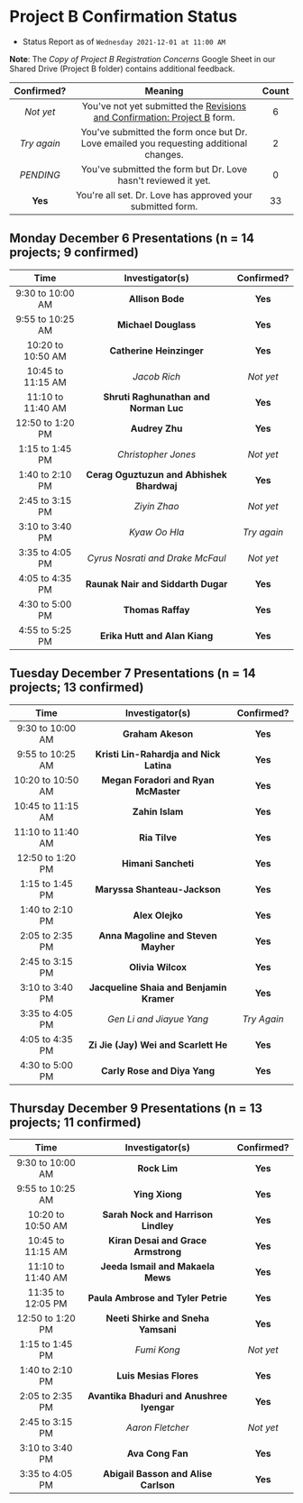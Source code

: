 # Project B Confirmation Status 

- Status Report as of `Wednesday 2021-12-01 at 11:00 AM`

**Note**: The *Copy of Project B Registration Concerns* Google Sheet in our Shared Drive (Project B folder) contains additional feedback.

Confirmed? | Meaning | Count
:---: | :----: | :----:
*Not yet* | You've not yet submitted the [Revisions and Confirmation: Project B](https://bit.ly/431-2021-projectB-confirmation) form. | 6
*Try again* | You've submitted the form once but Dr. Love emailed you requesting additional changes. | 2
*PENDING* | You've submitted the form but Dr. Love hasn't reviewed it yet. | 0
**Yes** | You're all set. Dr. Love has approved your submitted form. | 33

## Monday December 6 Presentations (n = 14 projects; 9 confirmed)

Time | Investigator(s) | Confirmed?
:-------: | :---: | :---:
9:30 to 10:00 AM | **Allison Bode** | **Yes**
9:55 to 10:25 AM | **Michael Douglass** | **Yes**
10:20 to 10:50 AM	| **Catherine Heinzinger** | **Yes**
10:45 to 11:15 AM	| *Jacob Rich* | *Not yet*
11:10 to 11:40 AM	| **Shruti Raghunathan and Norman Luc** | **Yes**
12:50 to 1:20 PM	| **Audrey Zhu** | **Yes**
1:15 to 1:45 PM	| *Christopher Jones* | *Not yet*
1:40 to 2:10 PM	| **Cerag Oguztuzun and Abhishek Bhardwaj** | **Yes**
2:45 to 3:15 PM |	*Ziyin Zhao* | *Not yet*
3:10 to 3:40 PM	| *Kyaw Oo Hla* | *Try again*
3:35 to 4:05 PM	| *Cyrus Nosrati and Drake McFaul* | *Not yet*
4:05 to 4:35 PM	| **Raunak Nair and Siddarth Dugar** | **Yes**
4:30 to 5:00 PM	| **Thomas Raffay** | **Yes**
4:55 to 5:25 PM	| **Erika Hutt and Alan Kiang** | **Yes**

## Tuesday December 7 Presentations (n = 14 projects; 13 confirmed)

Time | Investigator(s) | Confirmed?
:-------: | :---: | :---:
9:30 to 10:00 AM	| **Graham Akeson** | **Yes**
9:55 to 10:25 AM	 | **Kristi Lin-Rahardja and Nick Latina** | **Yes**
10:20 to 10:50 AM	| **Megan Foradori and Ryan McMaster** | **Yes**
10:45 to 11:15 AM	| **Zahin Islam** | **Yes**
11:10 to 11:40 AM	| **Ria Tilve** | **Yes**
12:50 to 1:20 PM	|	**Himani Sancheti** | **Yes**
1:15 to 1:45 PM	|	**Maryssa Shanteau-Jackson** | **Yes**
1:40 to 2:10 PM	|	**Alex Olejko** | **Yes**
2:05 to 2:35 PM	| **Anna Magoline and Steven Mayher** | **Yes**
2:45 to 3:15 PM	|	**Olivia Wilcox** | **Yes**
3:10 to 3:40 PM	| **Jacqueline Shaia and Benjamin Kramer** | **Yes**
3:35 to 4:05 PM	|	*Gen Li and Jiayue Yang* | *Try Again*
4:05 to 4:35 PM	|	**Zi Jie (Jay) Wei and Scarlett He** | **Yes**
4:30 to 5:00 PM	|	**Carly Rose and Diya Yang** | **Yes**

## Thursday December 9 Presentations (n = 13 projects; 11 confirmed)

Time | Investigator(s) | Confirmed?
:-------: | :---: | :---:
9:30 to 10:00 AM	| **Rock Lim** | **Yes**
9:55 to 10:25 AM	| **Ying Xiong** | **Yes**
10:20 to 10:50 AM	| **Sarah Nock and Harrison Lindley** | **Yes**
10:45 to 11:15 AM	| **Kiran Desai and Grace Armstrong** | **Yes**
11:10 to 11:40 AM	| **Jeeda Ismail and Makaela Mews** | **Yes**
11:35 to 12:05 PM	| **Paula Ambrose and Tyler Petrie** | **Yes**
12:50 to 1:20 PM	| **Neeti Shirke and Sneha Yamsani** | **Yes**
1:15 to 1:45 PM	| *Fumi Kong* | *Not yet*
1:40 to 2:10 PM	| **Luis Mesias Flores** | **Yes**
2:05 to 2:35 PM	| **Avantika Bhaduri and Anushree Iyengar** | **Yes**
2:45 to 3:15 PM	| *Aaron Fletcher* | *Not yet*
3:10 to 3:40 PM	| **Ava Cong Fan** | **Yes**
3:35 to 4:05 PM	| **Abigail Basson and Alise Carlson** | **Yes**

